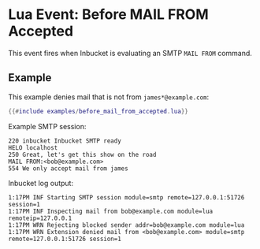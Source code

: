# Lua Event: Before MAIL FROM Accepted

This event fires when Inbucket is evaluating an SMTP `MAIL FROM` command.

## Example

This example denies mail that is not from `james*@example.com`:
```lua
{{#include examples/before_mail_from_accepted.lua}}
```

Example SMTP session:

```
220 inbucket Inbucket SMTP ready
HELO localhost
250 Great, let's get this show on the road
MAIL FROM:<bob@example.com>
554 We only accept mail from james
```

Inbucket log output:

```
1:17PM INF Starting SMTP session module=smtp remote=127.0.0.1:51726 session=1
1:17PM INF Inspecting mail from bob@example.com module=lua remoteip=127.0.0.1
1:17PM WRN Rejecting blocked sender addr=bob@example.com module=lua
1:17PM WRN Extension denied mail from <bob@example.com> module=smtp remote=127.0.0.1:51726 session=1
```
